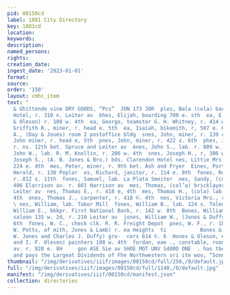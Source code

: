 ```yaml
---
pid: 00150cd
label: 1881 City Directory
key: 1881cd
location: 
keywords: 
description: 
named_persons: 
rights: 
creation_date: 
ingest_date: '2023-01-01'
format: 
source: 
order: '150'
layout: cmhc_item
text: "                                                                                yen
  & Ghittende vine DRY GOODS, “Pcs”  JON 173 JOR  ples, Bala (cola) barber Cl Clarendon
  Hotel, r. 310 n. Leiter av  bhes, Elijah, boarding 700 e. sth  ea, E. C., (Jones
  & Oleson) r. 108 w. 4th  ea, George, teamster G. H. Whitney, r. 414 w. Elm  es,
  Griffith R., miner, r. head e. 5th  ea, Isaiah, bikemith, r, 507 e. 6th  nes, James
  A., (Day & Joues) room 2 postoffice bldg  snes, John, miner, r. 139 ¢. 10th  Enes,
  John miner, r. head e, 5th  pnes, John, miner, r. 422 ¢. 6th  phes, John A., teamster,
  r. ns. 12th bet. Spruce and Leiter av  énes, John S., lab. r. 809 w. Chestnut  ones,
  John W., lab. R. M. Knollin, r. 206 w. 4th  snes, Joseph H., r, 306 w. 6th  nes,
  Joseph S., (A. B. Jones & Bro.) bds. Clarendon Hotel nes, Littie Mrs., (col’d) r.
  224 e. 4th  mes, Peter, miner, r. 9th bet. Ash and Fryer  Eines, Porter M., printer
  Herald, r. 130 Poplar  es, Richard, janitor, r. 114 e. 9th  fones, Robert, cook,
  r..812 ¢. 11th  fones, Samuel, lab. La Plata Smeiter  nes, Sandy, (col’d) barber
  406 Elarrison av. r. 601 Harrison av  mes, Thomas, (col’a) bricklayer, r. 214 n.
  Leiter av  nes, Thomas E., r. 418 e, 4th  mes, Thomas H., (cola) lab. r. 117 w.
  4th  ones, Thomas J., carpenter, r. 418 ©. 4th  nes, Victoria Mrs., r, 230 e. 11th
  \ nes, William, lab. Tabor Mill  fones, William B., lab. 124 s. Toledo av  fones,
  William E., bkkpr. First National Bank, r. 142 w. 8th  Bones, William H. (col d)
  saloon 135 w. 2d, r. 210 Leiter av  jones, William W., (Jones & Duffy) r, 614 6.
  6th  fones, W. C., check clk. R. R. Freight Depot  pnes, W. F., r. 182 w. 6th  ones,
  W. Potts, of mith, Jones & Lamb) r. ea Heights  ti           Bones & Duffy, (William
  W. Jones and Charles J. Duffy) gro-  cers 614 ©. 6  Hones & Oleson, ee C. Jones
  and I. F. Oleson) painters 108 w. 4th  fordan, eae ., constable, room 25, 4044 Harrison
  av. r. 828 e. 8H     gon ASE Sie av SHOE MOT UNV Sd00D ONE  . has tbe Largest Sarpias,
  and pays the Largeat Dividends of Fhe Northwestern sri ite wou, “Sonn Sesen, agent "
thumbnail: "/img/derivatives/iiif/images/00150cd/full/250,/0/default.jpg"
full: "/img/derivatives/iiif/images/00150cd/full/1140,/0/default.jpg"
manifest: "/img/derivatives/iiif/00150cd/manifest.json"
collection: directories
---
```

